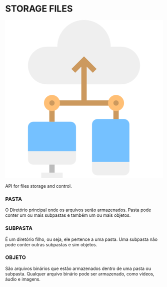 # STORAGE FILES

![](https://raw.githubusercontent.com/algab/storage-files/updates/logo.png)

API for files storage and control.

### PASTA

O Diretório principal onde os arquivos serão armazenados. Pasta pode conter um ou mais subpastas e também um ou mais objetos.

### SUBPASTA

É um diretório filho, ou seja, ele pertence a uma pasta. Uma subpasta não pode conter outras subpastas e sim objetos.

### OBJETO

São arquivos binários que estão armazenados dentro de uma pasta ou subpasta. Qualquer arquivo binário pode ser armazenado, como videos, áudio e imagens.
